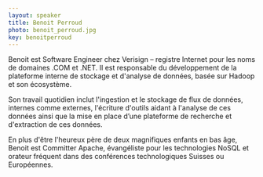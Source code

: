 ```yaml
---
layout: speaker
title: Benoit Perroud
photo: benoit_perroud.jpg
key: benoitperroud
---
```


Benoit est Software Engineer chez Verisign – registre Internet pour les noms de domaines .COM et .NET. Il est responsable du développement de la plateforme interne de stockage et d'analyse de données, basée sur Hadoop et son écosystème.

Son travail quotidien inclut l'ingestion et le stockage de flux de données, internes comme externes, l'écriture d'outils aidant à l'analyse de ces données ainsi que la mise en place d’une plateforme de recherche et d'extraction de ces données.

En plus d'être l'heureux père de deux magnifiques enfants en bas âge, Benoit est Committer Apache, évangéliste pour les technologies NoSQL et orateur fréquent dans des conférences technologiques Suisses ou Européennes.

